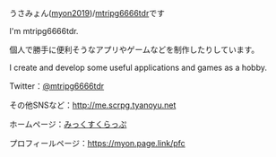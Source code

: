 <!--### Hi there 👋-->
うさみょん([myon2019](https://twitter.com/myon2019))/[mtripg6666tdr](https://twitter.com/mtripg6666tdr)です

I'm mtripg6666tdr.

個人で勝手に便利そうなアプリやゲームなどを制作したりしています。

I create and develop some useful applications and games as a hobby. 

Twitter：[@mtripg6666tdr](https://twitter.com/mtripg6666tdr)

その他SNSなど：http://me.scrpg.tyanoyu.net

ホームページ：[みっくすくらっぷ](https://scrpg.tyanoyu.net)

プロフィールページ：https://myon.page.link/pfc

<!--
**mtripg6666tdr/mtripg6666tdr** is a ✨ _special_ ✨ repository because its `README.md` (this file) appears on your GitHub profile.

Here are some ideas to get you started:

- 🔭 I’m currently working on ...
- 🌱 I’m currently learning ...
- 👯 I’m looking to collaborate on ...
- 🤔 I’m looking for help with ...
- 💬 Ask me about ...
- 📫 How to reach me: ...
- 😄 Pronouns: ...
- ⚡ Fun fact: ...
-->
